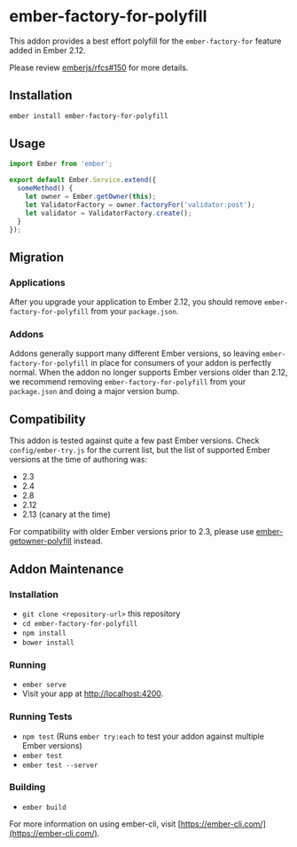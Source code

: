 # ember-factory-for-polyfill

This addon provides a best effort polyfill for the `ember-factory-for` feature added in Ember 2.12.

Please review [emberjs/rfcs#150](https://github.com/emberjs/rfcs/blob/master/text/0150-factory-for.md) for more details.

## Installation

```sh
ember install ember-factory-for-polyfill
```

## Usage

```javascript
import Ember from 'ember';

export default Ember.Service.extend({
  someMethod() {
    let owner = Ember.getOwner(this);
    let ValidatorFactory = owner.factoryFor('validator:post');
    let validator = ValidatorFactory.create();
  }
});
```

## Migration

### Applications

After you upgrade your application to Ember 2.12, you should remove `ember-factory-for-polyfill` from
your `package.json`.

### Addons

Addons generally support many different Ember versions, so leaving `ember-factory-for-polyfill` in
place for consumers of your addon is perfectly normal.  When the addon no longer supports Ember
versions older than 2.12, we recommend removing `ember-factory-for-polyfill` from your `package.json`
and doing a major version bump.

## Compatibility

This addon is tested against quite a few past Ember versions. Check `config/ember-try.js` for the current list, but
the list of supported Ember versions at the time of authoring was:

* 2.3
* 2.4
* 2.8
* 2.12
* 2.13 (canary at the time)

For compatibility with older Ember versions prior to 2.3, please use [ember-getowner-polyfill](https://github.com/rwjblue/ember-getowner-polyfill) instead.

## Addon Maintenance

### Installation

* `git clone <repository-url>` this repository
* `cd ember-factory-for-polyfill`
* `npm install`
* `bower install`

### Running

* `ember serve`
* Visit your app at [http://localhost:4200](http://localhost:4200).

### Running Tests

* `npm test` (Runs `ember try:each` to test your addon against multiple Ember versions)
* `ember test`
* `ember test --server`

### Building

* `ember build`

For more information on using ember-cli, visit [https://ember-cli.com/](https://ember-cli.com/).
